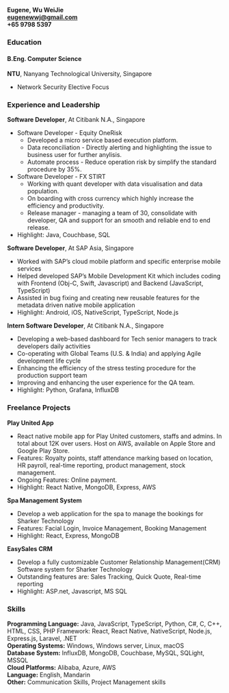 **Eugene, Wu WeiJie**  
**eugenewwj@gmail.com**  
**+65 9798 5397**  

### Education
#### B.Eng. Computer Science
**NTU**, Nanyang Technological University, Singapore
- Network Security Elective Focus

### Experience and Leadership
**Software Developer**, At Citibank N.A., Singapore
- Software Developer - Equity OneRisk
    - Developed a micro service based execution platform.
    - Data reconciliation - Directly alerting and highlighting the issue to business user for further anylisis.
    - Automate process - Reduce operation risk by simplify the standard procedure by 35%.
- Software Developer - FX STIRT
    - Working with quant developer with data visualisation and data population.
    - On boarding with cross currency which highly increase the efficiency and productivity.
    - Release manager - managing a team of 30, consolidate with developer, QA and support for an smooth and reliable end to end release.
- Highlight: Java, Couchbase, SQL

**Software Developer**, At SAP Asia, Singapore
- Worked with SAP’s cloud mobile platform and specific enterprise mobile services
- Helped developed SAP’s Mobile Development Kit which includes coding with Frontend (Obj-C, Swift, Javascript) and Backend (JavaScript, TypeScript)
- Assisted in bug fixing and creating new reusable features for the metadata driven native mobile application
- Highlight: Android, iOS, NativeScript, TypeScript, Node.js

**Intern Software Developer**, At Citibank N.A., Singapore
- Developing a web-based dashboard for Tech senior managers to track developers daily activities
- Co-operating with Global Teams (U.S. & India) and applying Agile development life cycle
- Enhancing the efficiency of the stress testing procedure for the production support team
- Improving and enhancing the user experience for the QA team.
- Highlight: Python, Grafana, InfluxDB

### Freelance Projects
**Play United App**
- React native mobile app for Play United customers, staffs and admins. In total about 12K over users. Host on AWS, available on Apple Store and Google Play Store.
- Features: Royalty points, staff attendance marking based on location, HR payroll, real-time reporting, product management, stock management.
- Ongoing Features: Online payment.
- Highlight: React Native, MongoDB, Express, AWS

**Spa Management System**
- Develop a web application for the spa to manage the bookings for Sharker Technology
- Features: Facial Login, Invoice Management, Booking Management
- Highlight: React, Express, MongoDB

**EasySales CRM**
- Develop a fully customizable Customer Relationship Management(CRM) Software system for Sharker Technology
- Outstanding features are: Sales Tracking, Quick Quote, Real-time reporting
- Highlight: ASP.net, Javascript, MS SQL

### Skills
**Programming Language:** Java, JavaScript, TypeScript, Python, C#, C, C++, HTML, CSS, PHP Framework: React, React Native, NativeScript, Node.js, Express.js, Laravel, .NET  
**Operating Systems:** Windows, Windows server, Linux, macOS  
**Database System:** InfluxDB, MongoDB, Couchbase, MySQL, SQLight, MSSQL  
**Cloud Platforms:** Alibaba, Azure, AWS  
**Language:** English, Mandarin  
**Other:** Communication Skills, Project Management skills  